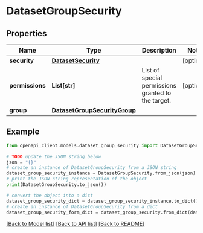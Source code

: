 # DatasetGroupSecurity


## Properties

Name | Type | Description | Notes
------------ | ------------- | ------------- | -------------
**security** | [**DatasetSecurity**](DatasetSecurity.md) |  | [optional] 
**permissions** | **List[str]** | List of special permissions granted to the target. | [optional] 
**group** | [**DatasetGroupSecurityGroup**](DatasetGroupSecurityGroup.md) |  | 

## Example

```python
from openapi_client.models.dataset_group_security import DatasetGroupSecurity

# TODO update the JSON string below
json = "{}"
# create an instance of DatasetGroupSecurity from a JSON string
dataset_group_security_instance = DatasetGroupSecurity.from_json(json)
# print the JSON string representation of the object
print(DatasetGroupSecurity.to_json())

# convert the object into a dict
dataset_group_security_dict = dataset_group_security_instance.to_dict()
# create an instance of DatasetGroupSecurity from a dict
dataset_group_security_form_dict = dataset_group_security.from_dict(dataset_group_security_dict)
```
[[Back to Model list]](../README.md#documentation-for-models) [[Back to API list]](../README.md#documentation-for-api-endpoints) [[Back to README]](../README.md)


